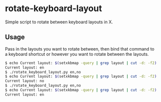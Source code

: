 # rotate-keyboard-layout

Simple script to rotate between keyboard layouts in X.


## Usage
    
Pass in the layouts you want to rotate between, then bind that command to a
keyboard shortcut or however you want to rotate between the layouts.

```bash
$ echo Current layout: $(setxkbmap -query | grep layout | cut -d: -f2)
Current layout: en
$ ./rotate_keyboard_layout.py en,no
$ echo Current layout: $(setxkbmap -query | grep layout | cut -d: -f2)
Current layout: no
$ ./rotate_keyboard_layout.py en,no
$ echo Current layout: $(setxkbmap -query | grep layout | cut -d: -f2)
Current layout: en
```
